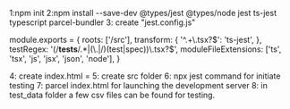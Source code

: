 1:npm init
2:npm install --save-dev @types/jest @types/node jest ts-jest typescript parcel-bundler
3: create "jest.config.js"

module.exports = {
  roots: ['<rootDir>/src'],
  transform: {
    '^.+\\.tsx?$': 'ts-jest',
  },
  testRegex: '(/__tests__/.*|(\\.|/)(test|spec))\\.tsx?$',
  moduleFileExtensions: ['ts', 'tsx', 'js', 'jsx', 'json', 'node'],
}

4: create index.html =    <script src="src/index.ts"></script>
5: create src folder
6: npx jest command for initiate testing
7: parcel index.html for launching the development server
8: in test_data folder a few csv files can be found for testing.